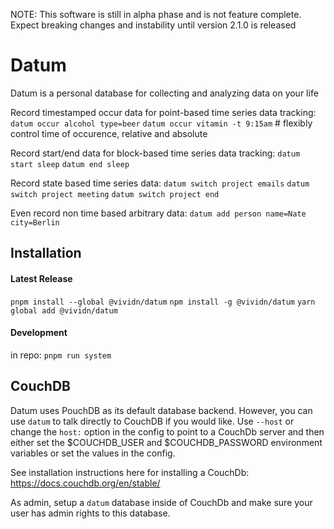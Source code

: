 NOTE: This software is still in alpha phase and is not feature complete. Expect breaking changes and instability until version 2.1.0 is released

# Datum
Datum is a personal database for collecting and analyzing data on your life

Record timestamped occur data for point-based time series data tracking:
`datum occur alcohol type=beer`
`datum occur vitamin -t 9:15am` # flexibly control time of occurence, relative and absolute

Record start/end data for block-based time series data tracking:
`datum start sleep`
`datum end sleep`


Record state based time series data:
`datum switch project emails`
`datum switch project meeting`
`datum switch project end`


Even record non time based arbitrary data:
`datum add person name=Nate city=Berlin`


## Installation
#### Latest Release
`pnpm install --global @vividn/datum`
`npm install -g @vividn/datum`
`yarn global add @vividn/datum`

#### Development
in repo: `pnpm run system`


## CouchDB
Datum uses PouchDB as its default database backend. However, you can use `datum` to talk directly to CouchDB if you would like. Use `--host` or change the `host:` option in the config to point to a CouchDb server and then either set the $COUCHDB_USER and $COUCHDB_PASSWORD environment variables or set the values in the config.

See installation instructions here for installing a CouchDb: https://docs.couchdb.org/en/stable/

As admin, setup a `datum` database inside of CouchDb and make sure your user has admin rights to this database.


